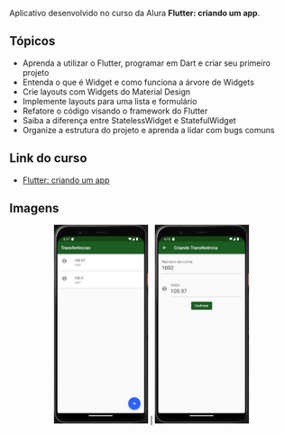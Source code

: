Aplicativo desenvolvido no curso da Alura <strong>Flutter: criando um app</strong>.

<h2>Tópicos</h2>
<ul>
    <li>Aprenda a utilizar o Flutter, programar em Dart e criar seu primeiro projeto</li>
    <li>Entenda o que é Widget e como funciona a árvore de Widgets</li>
    <li>Crie layouts com Widgets do Material Design</li>
    <li>Implemente layouts para uma lista e formulário</li>
    <li>Refatore o código visando o framework do Flutter</li>
    <li>Saiba a diferença entre StatelessWidget e StatefulWidget</li>
    <li>Organize a estrutura do projeto e aprenda a lidar com bugs comuns</li>
</ul>

<h2>Link do curso</h2>
<ul>
    <li><a href="https://cursos.alura.com.br/course/flutter-crie-primeiro-app">Flutter: criando um app</a></li>
</ul>

<h2>Imagens</h2>
<div align="center">
    <img width="33%" src="https://raw.githubusercontent.com/DouglasLeal/curso-flutter-criando-um-app-alura/main/screenshots/img1.png" />
    <span>|</span>
    <img width="33%" src="https://raw.githubusercontent.com/DouglasLeal/curso-flutter-criando-um-app-alura/main/screenshots/img2.png" />
</div>
